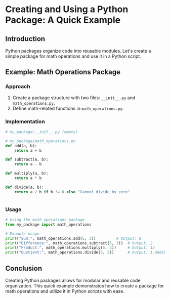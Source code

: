 <!-- EXERCISE 04
    4.(g) Use python packages.
 -->

# Creating and Using a Python Package: A Quick Example

## Introduction

Python packages organize code into reusable modules. Let's create a simple package for math operations and use it in a Python script.

## Example: Math Operations Package

### Approach

1. Create a package structure with two files: `__init__.py` and `math_operations.py`.
2. Define math-related functions in `math_operations.py`.

### Implementation

```python
# my_package/__init__.py (empty)

# my_package/math_operations.py
def add(a, b):
    return a + b

def subtract(a, b):
    return a - b

def multiply(a, b):
    return a * b

def divide(a, b):
    return a / b if b != 0 else "Cannot divide by zero"
```

```output

```

### Usage

```python
# Using the math operations package
from my_package import math_operations

# Example usage
print("Sum:", math_operations.add(5, 3))         # Output: 8
print("Difference:", math_operations.subtract(5, 3))  # Output: 2
print("Product:", math_operations.multiply(5, 3))     # Output: 15
print("Quotient:", math_operations.divide(5, 3))      # Output: 1.6666666666666667
```

## Conclusion

Creating Python packages allows for modular and reusable code organization. This quick example demonstrates how to create a package for math operations and utilize it in Python scripts with ease.
